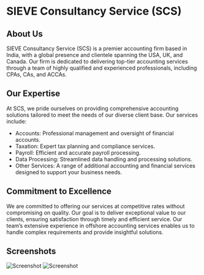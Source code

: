 # SIEVE Consultancy Service (SCS)
## About Us
SIEVE Consultancy Service (SCS) is a premier accounting firm based in India, with a global presence and clientele spanning the USA, UK, and Canada. Our firm is dedicated to delivering top-tier accounting services through a team of highly qualified and experienced professionals, including CPAs, CAs, and ACCAs.

## Our Expertise
At SCS, we pride ourselves on providing comprehensive accounting solutions tailored to meet the needs of our diverse client base. Our services include:

- Accounts: Professional management and oversight of financial accounts.
- Taxation: Expert tax planning and compliance services.
- Payroll: Efficient and accurate payroll processing.
- Data Processing: Streamlined data handling and processing solutions.
- Other Services: A range of additional accounting and financial services designed to support your business needs.

## Commitment to Excellence
We are committed to offering our services at competitive rates without compromising on quality. Our goal is to deliver exceptional value to our clients, ensuring satisfaction through timely and efficient service. Our team’s extensive experience in offshore accounting services enables us to handle complex requirements and provide insightful solutions.



## Screenshots

![Screenshot](https://i.imgur.com/KV5kW2J.png)
![Screenshot](https://i.imgur.com/1TblLNV.png)
